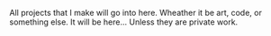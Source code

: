 All projects that I make will go into here. Wheather it be art, code, or something else. It will be here... Unless they are private work.
